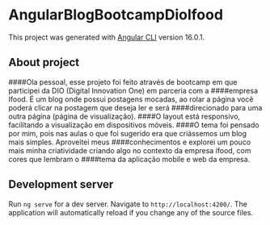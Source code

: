 
# AngularBlogBootcampDioIfood
This project was generated with [Angular CLI](https://github.com/angular/angular-cli) version 16.0.1.


## About project

####Ola pessoal, esse projeto foi feito através de bootcamp em que participei da DIO (Digital Innovation One) em parceria com a ####empresa Ifood. É um blog onde possui postagens mocadas, ao rolar a página você poderá clicar na postagem que deseja ler e será ####direcionado para uma outra página (página de visualização).
####O layout está responsivo, facilitando a visualização em dispositivos móveis. 
####O tema foi pensado por mim, pois nas aulas o que foi sugerido era que criássemos um blog mais simples. Aproveitei meus ####conhecimentos e explorei um pouco mais minha criatividade criando algo no contexto da empresa ifood, com cores que lembram o ####tema da aplicação mobile e web da empresa.



## Development server

Run `ng serve` for a dev server. Navigate to `http://localhost:4200/`. The application will automatically reload if you change any of the source files.

